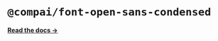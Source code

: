 # `@compai/font-open-sans-condensed`

[**Read the docs &rarr;**](https://components.ai/docs/typefaces/open-sans-condensed)
